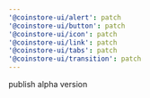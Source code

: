 ```yaml
---
'@coinstore-ui/alert': patch
'@coinstore-ui/button': patch
'@coinstore-ui/icon': patch
'@coinstore-ui/link': patch
'@coinstore-ui/tabs': patch
'@coinstore-ui/transition': patch
---
```


publish alpha version
